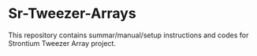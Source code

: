 # Sr-Tweezer-Arrays
This repository contains summar/manual/setup instructions and codes for Strontium Tweezer Array project. 
